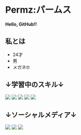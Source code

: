 # Permz:パームス

__Hello, GitHub!!__

## 私とは
- 24才
- 男
- メガネ🤓

## ↓学習中のスキル↓
<a href="https://www.ruby-lang.org/ja/"><img src="https://img.shields.io/badge/ruby-%23CC342D.svg?&style=for-the-badge&logo=ruby&logoColor=white"></a>
<a href="https://rubyonrails.org/"><img src="https://img.shields.io/badge/rails%20-%23CC0000.svg?&style=for-the-badge&logo=ruby-on-rails&logoColor=white"></a>
<a href="https://www.mysql.com/"><img src="https://img.shields.io/badge/mysql-%2300f.svg?&style=for-the-badge&logo=mysql&logoColor=white"></a>
<a href="https://aws.amazon.com/jp/"><img src="https://img.shields.io/badge/Amazon%20AWS-%23232F3E?logo=amazon-aws&logoColor=white&style=for-the-badge"></a>
<a href="https://golang.org/"><img src="https://img.shields.io/badge/go-%2300ADD8.svg?&style=for-the-badge&logo=go&logoColor=white"></a>

## ↓ソーシャルメディア↓
<a href="https://www.linkedin.com/in/%E6%82%A0%E4%B9%9F-%E7%9C%9F%E4%B8%8B-aa48371b2/"><img src="https://img.shields.io/badge/linkedin-%230077B5.svg?&style=for-the-badge&logo=linkedin&logoColor=white"></a>
<a href="https://www.facebook.com/yuya.mashimo.7/"><img src="https://img.shields.io/badge/facebook-%231877F2.svg?&style=for-the-badge&logo=facebook&logoColor=white"></a>
<a href="https://twitter.com/PermzC"><img src="https://img.shields.io/badge/twitter-%231DA1F2.svg?&style=for-the-badge&logo=twitter&logoColor=white"></a>
